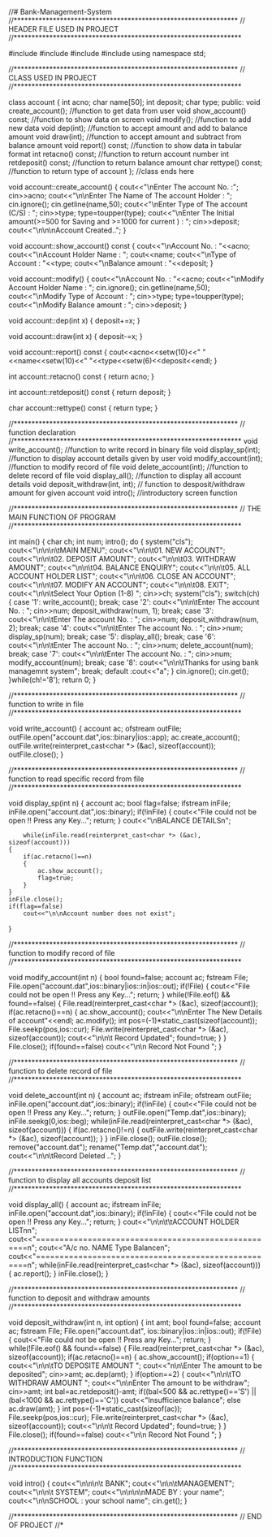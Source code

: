 //# Bank-Management-System
//***************************************************************
//                   HEADER FILE USED IN PROJECT
//****************************************************************

#include<iostream>
#include<fstream>
#include<cctype>
#include<iomanip>
using namespace std;

//***************************************************************
//                   CLASS USED IN PROJECT
//****************************************************************


class account
{
    int acno;
    char name[50];
    int deposit;
    char type;
public:
    void create_account();  //function to get data from user
    void show_account() const;  //function to show data on screen
    void modify();  //function to add new data
    void dep(int);  //function to accept amount and add to balance amount
    void draw(int); //function to accept amount and subtract from balance amount
    void report() const;    //function to show data in tabular format
    int retacno() const;    //function to return account number
    int retdeposit() const; //function to return balance amount
    char rettype() const;   //function to return type of account
};         //class ends here

void account::create_account()
{
    cout<<"\nEnter The account No. :";
    cin>>acno;
    cout<<"\n\nEnter The Name of The account Holder : ";
    cin.ignore();
    cin.getline(name,50);
    cout<<"\nEnter Type of The account (C/S) : ";
    cin>>type;
    type=toupper(type);
    cout<<"\nEnter The Initial amount(>=500 for Saving and >=1000 for current ) : ";
    cin>>deposit;
    cout<<"\n\n\nAccount Created..";
}

void account::show_account() const
{
    cout<<"\nAccount No. : "<<acno;
    cout<<"\nAccount Holder Name : ";
    cout<<name;
    cout<<"\nType of Account : "<<type;
    cout<<"\nBalance amount : "<<deposit;
}


void account::modify()
{
    cout<<"\nAccount No. : "<<acno;
    cout<<"\nModify Account Holder Name : ";
    cin.ignore();
    cin.getline(name,50);
    cout<<"\nModify Type of Account : ";
    cin>>type;
    type=toupper(type);
    cout<<"\nModify Balance amount : ";
    cin>>deposit;
}


void account::dep(int x)
{
    deposit+=x;
}

void account::draw(int x)
{
    deposit-=x;
}

void account::report() const
{
    cout<<acno<<setw(10)<<" "<<name<<setw(10)<<" "<<type<<setw(6)<<deposit<<endl;
}


int account::retacno() const
{
    return acno;
}

int account::retdeposit() const
{
    return deposit;
}

char account::rettype() const
{
    return type;
}


//***************************************************************
//      function declaration
//****************************************************************
void write_account();   //function to write record in binary file
void display_sp(int);   //function to display account details given by user
void modify_account(int);   //function to modify record of file
void delete_account(int);   //function to delete record of file
void display_all();     //function to display all account details
void deposit_withdraw(int, int); // function to desposit/withdraw amount for given account
void intro();   //introductory screen function

//***************************************************************
//      THE MAIN FUNCTION OF PROGRAM
//****************************************************************


int main()
{
    char ch;
    int num;
    intro();
    do
    {
        system("cls");
        cout<<"\n\n\n\tMAIN MENU";
        cout<<"\n\n\t01. NEW ACCOUNT";
        cout<<"\n\n\t02. DEPOSIT AMOUNT";
        cout<<"\n\n\t03. WITHDRAW AMOUNT";
        cout<<"\n\n\t04. BALANCE ENQUIRY";
        cout<<"\n\n\t05. ALL ACCOUNT HOLDER LIST";
        cout<<"\n\n\t06. CLOSE AN ACCOUNT";
        cout<<"\n\n\t07. MODIFY AN ACCOUNT";
        cout<<"\n\n\t08. EXIT";
        cout<<"\n\n\tSelect Your Option (1-8) ";
        cin>>ch;
        system("cls");
        switch(ch)
        {
        case '1':
            write_account();
            break;
        case '2':
            cout<<"\n\n\tEnter The account No. : "; cin>>num;
            deposit_withdraw(num, 1);
            break;
        case '3':
            cout<<"\n\n\tEnter The account No. : "; cin>>num;
            deposit_withdraw(num, 2);
            break;
        case '4':
            cout<<"\n\n\tEnter The account No. : "; cin>>num;
            display_sp(num);
            break;
        case '5':
            display_all();
            break;
        case '6':
            cout<<"\n\n\tEnter The account No. : "; cin>>num;
            delete_account(num);
            break;
         case '7':
            cout<<"\n\n\tEnter The account No. : "; cin>>num;
            modify_account(num);
            break;
         case '8':
            cout<<"\n\n\tThanks for using bank managemnt system";
            break;
         default :cout<<"a";
        }
        cin.ignore();
        cin.get();
    }while(ch!='8');
    return 0;
}


//***************************************************************
//      function to write in file
//****************************************************************

void write_account()
{
    account ac;
    ofstream outFile;
    outFile.open("account.dat",ios::binary|ios::app);
    ac.create_account();
    outFile.write(reinterpret_cast<char *> (&ac), sizeof(account));
    outFile.close();
}

//***************************************************************
//      function to read specific record from file
//****************************************************************

void display_sp(int n)
{
    account ac;
    bool flag=false;
    ifstream inFile;
    inFile.open("account.dat",ios::binary);
    if(!inFile)
    {
        cout<<"File could not be open !! Press any Key...";
        return;
    }
    cout<<"\nBALANCE DETAILSn";

        while(inFile.read(reinterpret_cast<char *> (&ac), sizeof(account)))
    {
        if(ac.retacno()==n)
        {
            ac.show_account();
            flag=true;
        }
    }
    inFile.close();
    if(flag==false)
        cout<<"\n\nAccount number does not exist";
}


//***************************************************************
//      function to modify record of file
//****************************************************************

void modify_account(int n)
{
    bool found=false;
    account ac;
    fstream File;
    File.open("account.dat",ios::binary|ios::in|ios::out);
    if(!File)
    {
        cout<<"File could not be open !! Press any Key...";
        return;
    }
    while(!File.eof() && found==false)
    {
        File.read(reinterpret_cast<char *> (&ac), sizeof(account));
        if(ac.retacno()==n)
        {
            ac.show_account();
            cout<<"\n\nEnter The New Details of account"<<endl;
            ac.modify();
            int pos=(-1)*static_cast<int>(sizeof(account));
            File.seekp(pos,ios::cur);
            File.write(reinterpret_cast<char *> (&ac), sizeof(account));
            cout<<"\n\n\t Record Updated";
            found=true;
          }
    }
    File.close();
    if(found==false)
        cout<<"\n\n Record Not Found ";
}

//***************************************************************
//      function to delete record of file
//****************************************************************


void delete_account(int n)
{
    account ac;
    ifstream inFile;
    ofstream outFile;
    inFile.open("account.dat",ios::binary);
    if(!inFile)
    {
        cout<<"File could not be open !! Press any Key...";
        return;
    }
    outFile.open("Temp.dat",ios::binary);
    inFile.seekg(0,ios::beg);
    while(inFile.read(reinterpret_cast<char *> (&ac), sizeof(account)))
    {
        if(ac.retacno()!=n)
        {
            outFile.write(reinterpret_cast<char *> (&ac), sizeof(account));
        }
    }
    inFile.close();
    outFile.close();
    remove("account.dat");
    rename("Temp.dat","account.dat");
    cout<<"\n\n\tRecord Deleted ..";
}

//***************************************************************
//      function to display all accounts deposit list
//****************************************************************

void display_all()
{
    account ac;
    ifstream inFile;
    inFile.open("account.dat",ios::binary);
    if(!inFile)
    {
        cout<<"File could not be open !! Press any Key...";
        return;
    }
    cout<<"\n\n\t\tACCOUNT HOLDER LISTnn";
    cout<<"====================================================n";
    cout<<"A/c no.      NAME           Type  Balancen";
    cout<<"====================================================n";
    while(inFile.read(reinterpret_cast<char *> (&ac), sizeof(account)))
    {
        ac.report();
    }
    inFile.close();
}

//***************************************************************
//      function to deposit and withdraw amounts
//****************************************************************

void deposit_withdraw(int n, int option)
{
    int amt;
    bool found=false;
    account ac;
    fstream File;
    File.open("account.dat", ios::binary|ios::in|ios::out);
    if(!File)
    {
        cout<<"File could not be open !! Press any Key...";
        return;
    }
    while(!File.eof() && found==false)
    {
        File.read(reinterpret_cast<char *> (&ac), sizeof(account));
        if(ac.retacno()==n)
        {
            ac.show_account();
            if(option==1)
            {
                cout<<"\n\n\tTO DEPOSITE AMOUNT ";
                cout<<"n\n\Enter The amount to be deposited";
                cin>>amt;
                ac.dep(amt);
            }
            if(option==2)
            {
                cout<<"\n\n\tTO WITHDRAW AMOUNT ";
                cout<<"\n\nEnter The amount to be withdraw";
                cin>>amt;
                int bal=ac.retdeposit()-amt;
                if((bal<500 && ac.rettype()=='S') || (bal<1000 && ac.rettype()=='C'))
                    cout<<"Insufficience balance";
                else
                    ac.draw(amt);
            }
            int pos=(-1)*static_cast<int>(sizeof(ac));
            File.seekp(pos,ios::cur);
            File.write(reinterpret_cast<char *> (&ac), sizeof(account));
            cout<<"\n\n\t Record Updated";
            found=true;
           }
         }
    File.close();
    if(found==false)
        cout<<"\n\n Record Not Found ";
}


//***************************************************************
//      INTRODUCTION FUNCTION
//****************************************************************


void intro()
{
    cout<<"\n\n\n\t  BANK";
    cout<<"\n\n\tMANAGEMENT";
    cout<<"\n\n\t  SYSTEM";
    cout<<"\n\n\n\nMADE BY : your name";
    cout<<"\n\nSCHOOL : your school name";
    cin.get();
}

//***************************************************************
//              END OF PROJECT
//*

